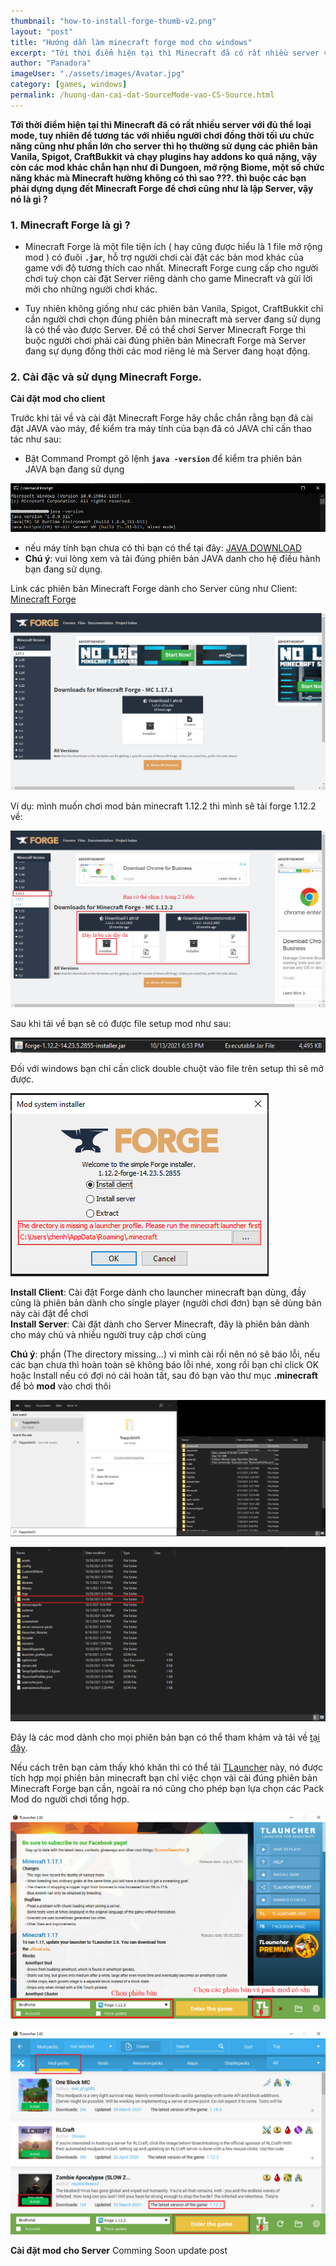 ```yaml
---
thumbnail: "how-to-install-forge-thumb-v2.png"
layout: "post"
title: "Hướng dẫn làm minecraft forge mod cho windows"
excerpt: "Tới thời điểm hiện tại thì Minecraft đã có rất nhiều server với đủ thể loại mode"
author: "Panadora"
imageUser: "./assets/images/Avatar.jpg"
category: [games, windows]
permalink: /huong-dan-cai-dat-SourceMode-vao-CS-Source.html
---
```


**Tới thời điểm hiện tại thì Minecraft đã có rất nhiều server với đủ thể loại mode, tuy nhiên để tương tác với nhiều người chơi đồng thời tối ưu chức năng cũng như phần lớn cho server thì họ thường sử dụng các phiên bản Vanila, Spigot, CraftBukkit và chạy plugins hay addons ko quá nặng, vậy còn các mod khác chẳn hạn như đi Dungoen, mở rộng Biome, một số chức năng khác mà Minecraft hường không có thì sao ???. thì buộc các bạn phải dựng dụng đết Minecraft Forge để chơi cũng như là lập Server, vậy nó là gì ?**

### 1. Minecraft Forge là gì ? ###

- Minecraft Forge là một file tiện ích ( hay cũng được hiểu là 1 file mở rộng mod ) có đuôi **`.jar`**, hỗ trợ người chơi cài đặt các bản mod khác của game với độ tương thích cao nhất. Minecraft Forge cung cấp cho người chơi tuỳ chọn cài đặt Server riêng dành cho game Minecraft và gửi lời mời cho những người chơi khác.

- Tuy nhiên không giống như các phiên bản Vanila, Spigot, CraftBukkit chỉ cần người chơi chọn đúng phiên bản minecraft mà server đang sử dụng là có thể vào được Server. Để có thể chơi Server Minecraft Forge thì buộc người chơi phải cài đúng phiên bản Minecraft Forge mà Server đang sự dụng đồng thời các mod riêng lẻ mà Server đang hoạt động.

### 2. Cài đặc và sử dụng Minecraft Forge. ###

**Cài đặt mod cho client**

Trước khi tải về và cài đặt Minecraft Forge hãy chắc chắn rằng bạn đã cài đặt JAVA vào máy, để kiểm tra máy tính của bạn đã có JAVA chỉ cần thao tác như sau: 

- Bật Command Prompt gõ lệnh **`java -version`** để kiểm tra phiên bản JAVA bạn đang sử dụng

![JAVA VERSION](../assets/images/check_java.png)

- nếu máy tính bạn chưa có thì bạn có thể tại đây: [JAVA DOWNLOAD](https://www.java.com/en/download/manual.jsp)
- **Chú ý**: vui lòng xem và tải đúng phiên bản JAVA danh cho hệ điều hành bạn đang sử dụng.

Link các phiên bản Minecraft Forge dành cho Server cũng như Client: [Minecraft Forge](https://files.minecraftforge.net/net/minecraftforge/forge/)

![MINECRAFT FORGE](../assets/images/minecraft_forge.png)

Ví dụ: mình muốn chơi mod bản minecraft 1.12.2 thì mình sẽ tải forge 1.12.2 về:

![Download Minecraft Forge](../assets/images/download_minecraft_forge.png)

Sau khi tải về bạn sẽ có được file setup mod như sau:

![Setup File Minecraft Forge](../assets/images/file_minecraft_forge.PNG)

Đối với windows bạn chỉ cần click double chuột vào file trên setup thì sẽ mở được.

![Install Minecraft Forge](../assets/images/install_minecraft_forge.PNG)

**Install Client**: Cài đặt Forge dành cho launcher minecraft bạn dùng, đầy cũng là phiên bản dành cho single player (người chơi đơn) bạn sẽ dùng bản này cài đặt để chơi<br>
**Install Server**: Cài đặt dành cho Server Minecraft, đây là phiên bản dành cho máy chủ và nhiều người truy cập chơi cùng

**Chú ý**: phần (The directory missing...) vì mình cài rồi nên nó sẽ báo lỗi, nếu các bạn chưa thì hoàn toàn sẽ không báo lỗi nhé, xong rồi bạn chỉ click OK hoặc Install nếu có đợi nó cài hoàn tất, sau đó bạn vào thư mục **.minecraft** để bỏ **mod** vào chơi thôi

![Open Folder Minecrat](../assets/images/open_minecraft_folder.png)

![Add Mod Minecraft](../assets/images/add_mod_minecraft.png)

Đây là các mod dành cho mọi phiên bản bạn có thể tham khảm và tải về [tại đây](https://www.9minecraft.net/tag/minecraft-1-12-2-mods/).

Nếu cách trên bạn cảm thấy khó khăn thì có thể tải [TLauncher](https://tlauncher.org/en/) này, nó được tích hợp mọi phiên bản minecraft bạn chỉ việc chọn vài cài đúng phiên bản Minecraft Forge bạn cần, ngoài ra nó cũng cho phép bạn lựa chọn các Pack Mod do người chơi tổng hợp.

![TLauncher Install Mod](../assets/images/TLauncher_Install_Mod.png)

![TLauncer Install Pack Mod](../assets/images/TLauncher_install_Pack_Mod.png)

**Cài đặt mod cho Server** Comming Soon update post
